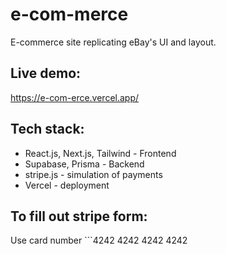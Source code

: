 # e-com-merce
E-commerce site replicating eBay's UI and layout. 

## Live demo:
https://e-com-erce.vercel.app/

## Tech stack:
* React.js, Next.js, Tailwind - Frontend 
* Supabase, Prisma - Backend
* stripe.js - simulation of payments
* Vercel - deployment

## To fill out stripe form:
Use card number ```4242 4242 4242 4242

